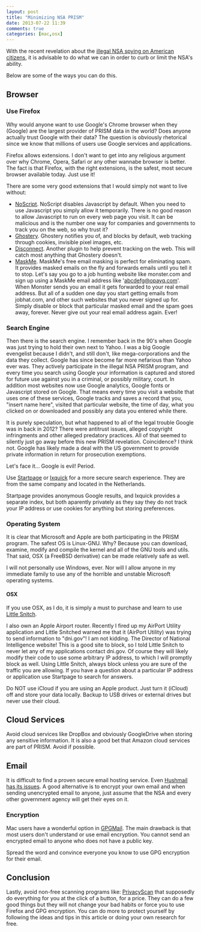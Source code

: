 ```yaml
---
layout: post
title: "Minimizing NSA PRISM"
date: 2013-07-22 11:39
comments: true
categories: [mac,osx]
---
```


With the recent revelation about the [illegal NSA spying on American citizens](https://www.eff.org/nsa-spying/timeline), it is advisable to do what we can in order to curb or limit the NSA's ability.

Below are some of the ways you can do this.

## Browser

### Use Firefox

Why would anyone want to use Google's Chrome browser when they (Google) are the largest provider of PRISM data in the world? Does anyone actually trust Google with their data? The question is obviously rhetorical since we know that millions of users use Google services and applications.

Firefox allows extensions. I don't want to get into any religious argument over why Chrome, Opera, Safari or any other wannabe browser is better. The fact is that Firefox, with the right extensions, is the safest, most secure browser available today. Just use it!

There are some very good extensions that I would simply not want to live without:

* [NoScript](http://noscript.net). NoScript disables Javascript by default. When you need to use Javascript you simply allow it temporarily. There is no good reason to allow Javascript to run on every web page you visit. It can be malicious and is the number one way for companies and governments to track you on the web, so why trust it?
* [Ghostery](http://ghostery.com). Ghostery notifies you of, and blocks by default, web tracking through cookies, invisible pixel images, etc.
* [Disconnect](http://disconnect.me). Another plugin to help prevent tracking on the web. This will catch most anything that Ghostery doesn't.
* [MaskMe](http://www.abine.com). MaskMe's free email masking is perfect for eliminating spam. It provides masked emails on the fly and forwards emails until you tell it to stop. Let's say you go to a job hunting website like monster.com and sign up using a MaskMe email address like 'abcdefg@opayq.com'. When Monster sends you an email it gets forwarded to your real email address. But all of a sudden one day you start getting emails from jobhat.com, and other such websites that you never signed up for. Simply disable or block that particular masked email and the spam goes away, forever. Never give out your real email address again. Ever!

### Search Engine

Then there is the search engine. I remember back in the 90's when Google was just trying to hold their own next to Yahoo. I was a big Google evengelist because I didn't, and still don't, like mega-corporations and the data they collect. Google has since become far more nefarious than Yahoo ever was. They actively participate in the illegal NSA PRISM program, and every time you search using Google your information is captured and stored for future use against you in a criminal, or possibly military, court. In addition most websites now use Google analytics, Google fonts or Javascript stored on Google.  That means every time you visit a website that uses one of these services, Google tracks and saves a record that you, "insert name here", visited that particular website, the time of day, what you clicked on or downloaded and possibly any data you entered while there.

It is purely speculation, but what happened to all of the legal trouble Google was in back in 2012? There were antitrust issues, alleged copyright infringments and other alleged predatory practices. All of that seemed to silently just go away before this new PRISM revelation.  Coincidence? I think not. Google has likely made a deal with the US government to provide private information in return for prosecution exemptions.

Let's face it... Google is evil! Period.

Use [Startpage](https://startpage.com) or [Ixquick](https://ixquick.com) for a more secure search experience. They are from the same company and located in the Netherlands.

Startpage provides anonymous Google results, and Ixquick provides a separate index, but both aparently privately as they say they do not track your IP address or use cookies for anything but storing preferences.

### Operating System

It is clear that Microsoft and Apple are both participating in the PRISM program. The safest OS is Linux-GNU. Why? Because you can download, examine, modify and compile the kernel and all of the GNU tools and utils. That said, OSX (a FreeBSD derivative) can be made relatively safe as well.

I will not personally use Windows, ever. Nor will I allow anyone in my immediate family to use any of the horrible and unstable Microsoft operating systems.

#### OSX

If you use OSX, as I do, it is simply a must to purchase and learn to use [Little Snitch](http://www.obdev.at/littlesnitch).

I also own an Apple Airport router. Recently I fired up my AirPort Utility application and Little Snitched warned me that it (AirPort Utility) was trying to send information to "dni.gov"! I am not kidding. The Director of National Intelligence website! This is a good site to block, so I told Little Snitch to never let any of my applications contact dni.gov. Of course they will likely modify their code to use some arbitrary IP address, to which I will promptly block as well. Using Little Snitch, always block unless you are sure of the traffic you are allowing. If you have a question about a particular IP address or application use Startpage to search for answers.

Do NOT use iCloud if you are using an Apple product. Just turn it (iCloud) off and store your data locally. Backup to USB drives or external drives but never use their cloud.

## Cloud Services

Avoid cloud services like DropBox and obviously GoogleDrive when storing any sensitive information. It is also a good bet that Amazon cloud services are part of PRISM. Avoid if possible.

## Email

It is difficult to find a proven secure email hosting service. Even [Hushmail has its issues](http://www.wired.com/threatlevel/2007/11/encrypted-e-mai/). A good alternative is to encrypt your own email and when sending unencrypted email to anyone, just assume that the NSA and every other government agency will get their eyes on it.

### Encryption

Mac users have a wonderful option in [GPGMail](https://gpgtools.org/gpgmail/). The main drawback is that most users don't understand or use email encryption. You cannot send an encrypted email to anyone who does not have a public key.

Spread the word and convince everyone you know to use GPG encryption for their email.

## Conclusion

Lastly, avoid non-free scanning programs like: [PrivacyScan](http://privacyscan.securemac.com/) that supposedly do everything for you at the click of a button, for a price. They can do a few good things but they will not change your bad habits or force you to use Firefox and GPG encryption. You can do more to protect yourself by following the ideas and tips in this article or doing your own research for free.

